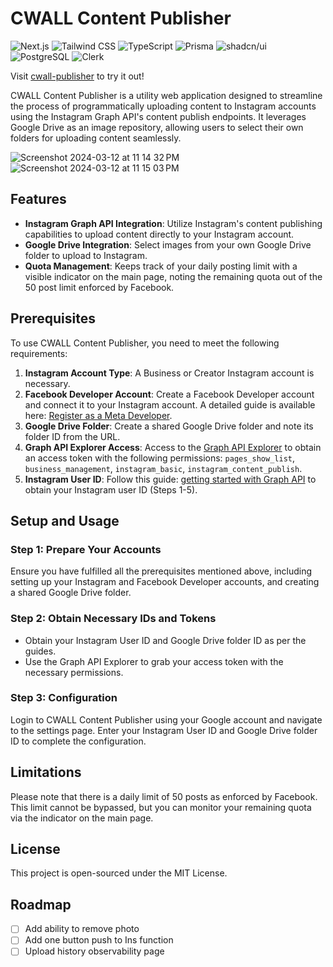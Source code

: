 # CWALL Content Publisher

![Next.js](https://img.shields.io/badge/-Next.js-black?style=flat-square&logo=next.js)
![Tailwind CSS](https://img.shields.io/badge/-TailwindCSS-21358E?style=flat-square&logo=tailwind-css)
![TypeScript](https://img.shields.io/badge/-TypeScript-black?style=flat-square&logo=typescript)
![Prisma](https://img.shields.io/badge/-Prisma-3982CE?style=flat-square&logo=prisma)
![shadcn/ui](https://img.shields.io/badge/-shadcn%2Fui-38B2AC?style=flat-square)
![PostgreSQL](https://img.shields.io/badge/-PostgreSQL-black?style=flat-square&logo=postgresql)
![Clerk](https://img.shields.io/badge/-Clerk-0077B5?style=flat-square&logo=clerk)

Visit [cwall-publisher](https://cwall-publisher.vercel.app) to try it out!

CWALL Content Publisher is a utility web application designed to streamline the process of programmatically uploading content to Instagram accounts using the Instagram Graph API's content publish endpoints. It leverages Google Drive as an image repository, allowing users to select their own folders for uploading content seamlessly.

![Screenshot 2024-03-12 at 11 14 32 PM](https://github.com/SHHH9712/cwall-publisher/assets/11616440/f1a44f1d-b5f9-4627-8d14-4da7b6b20bce)
![Screenshot 2024-03-12 at 11 15 03 PM](https://github.com/SHHH9712/cwall-publisher/assets/11616440/39502852-03f8-454f-b698-8cb0c3c34e07)

## Features

- **Instagram Graph API Integration**: Utilize Instagram's content publishing capabilities to upload content directly to your Instagram account.
- **Google Drive Integration**: Select images from your own Google Drive folder to upload to Instagram.
- **Quota Management**: Keeps track of your daily posting limit with a visible indicator on the main page, noting the remaining quota out of the 50 post limit enforced by Facebook.

## Prerequisites

To use CWALL Content Publisher, you need to meet the following requirements:

1. **Instagram Account Type**: A Business or Creator Instagram account is necessary.
2. **Facebook Developer Account**: Create a Facebook Developer account and connect it to your Instagram account. A detailed guide is available here: [Register as a Meta Developer](https://developers.facebook.com/docs/development/register/).
3. **Google Drive Folder**: Create a shared Google Drive folder and note its folder ID from the URL.
4. **Graph API Explorer Access**: Access to the [Graph API Explorer](https://developers.facebook.com/tools/explorer/) to obtain an access token with the following permissions: `pages_show_list`, `business_management`, `instagram_basic`, `instagram_content_publish`.
5. **Instagram User ID**: Follow this guide: [getting started with Graph API](https://developers.facebook.com/docs/instagram-api/getting-started) to obtain your Instagram user ID (Steps 1-5).

## Setup and Usage

### Step 1: Prepare Your Accounts

Ensure you have fulfilled all the prerequisites mentioned above, including setting up your Instagram and Facebook Developer accounts, and creating a shared Google Drive folder.

### Step 2: Obtain Necessary IDs and Tokens

- Obtain your Instagram User ID and Google Drive folder ID as per the guides.
- Use the Graph API Explorer to grab your access token with the necessary permissions.

### Step 3: Configuration

Login to CWALL Content Publisher using your Google account and navigate to the settings page. Enter your Instagram User ID and Google Drive folder ID to complete the configuration.

## Limitations

Please note that there is a daily limit of 50 posts as enforced by Facebook. This limit cannot be bypassed, but you can monitor your remaining quota via the indicator on the main page.

## License

This project is open-sourced under the MIT License.

## Roadmap

- [ ] Add ability to remove photo
- [ ] Add one button push to Ins function
- [ ] Upload history observability page
